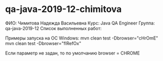 # qa-java-2019-12-chimitova
ФИО: Чимитова Надежда Васильевна
Курс: Java QA Engineer
Группа: qa-java-2019-12
Список выполненных работ:

Примеры запуска на ОС Windows: 
mvn clean test -Dbrowser="cHrOmE"
mvn clean test -Dbrowser="fIRefOx"

Если параметр не задан, то по умолчанию browser = CHROME